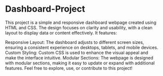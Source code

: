 # Dashboard-Project
This project is a simple and responsive dashboard webpage created using HTML and CSS. The design focuses on clarity and usability, with a clean layout to display data or content effectively. It features:

Responsive Layout: The dashboard adjusts to different screen sizes, ensuring a consistent experience on desktops, tablets, and mobile devices.
Custom Styling: Custom CSS is used to enhance the visual appeal and make the interface intuitive.
Modular Sections: The webpage is designed with modular sections, making it easy to update or expand with additional features.
Feel free to explore, use, or contribute to this project!
